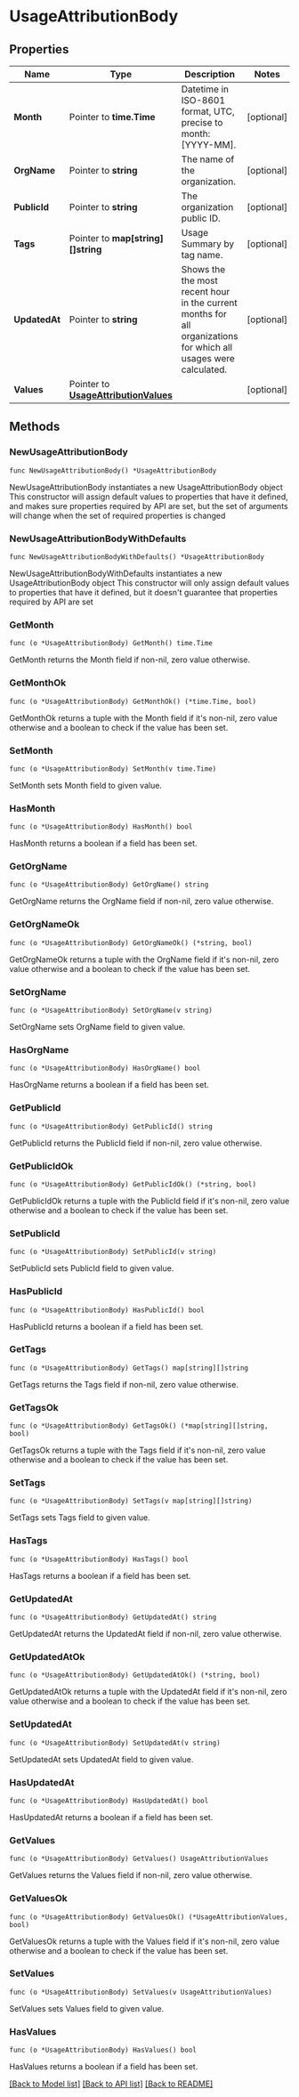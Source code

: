 # UsageAttributionBody

## Properties

Name | Type | Description | Notes
---- | ---- | ----------- | ------
**Month** | Pointer to **time.Time** | Datetime in ISO-8601 format, UTC, precise to month: [YYYY-MM]. | [optional] 
**OrgName** | Pointer to **string** | The name of the organization. | [optional] 
**PublicId** | Pointer to **string** | The organization public ID. | [optional] 
**Tags** | Pointer to **map[string][]string** | Usage Summary by tag name. | [optional] 
**UpdatedAt** | Pointer to **string** | Shows the the most recent hour in the current months for all organizations for which all usages were calculated. | [optional] 
**Values** | Pointer to [**UsageAttributionValues**](UsageAttributionValues.md) |  | [optional] 

## Methods

### NewUsageAttributionBody

`func NewUsageAttributionBody() *UsageAttributionBody`

NewUsageAttributionBody instantiates a new UsageAttributionBody object
This constructor will assign default values to properties that have it defined,
and makes sure properties required by API are set, but the set of arguments
will change when the set of required properties is changed

### NewUsageAttributionBodyWithDefaults

`func NewUsageAttributionBodyWithDefaults() *UsageAttributionBody`

NewUsageAttributionBodyWithDefaults instantiates a new UsageAttributionBody object
This constructor will only assign default values to properties that have it defined,
but it doesn't guarantee that properties required by API are set

### GetMonth

`func (o *UsageAttributionBody) GetMonth() time.Time`

GetMonth returns the Month field if non-nil, zero value otherwise.

### GetMonthOk

`func (o *UsageAttributionBody) GetMonthOk() (*time.Time, bool)`

GetMonthOk returns a tuple with the Month field if it's non-nil, zero value otherwise
and a boolean to check if the value has been set.

### SetMonth

`func (o *UsageAttributionBody) SetMonth(v time.Time)`

SetMonth sets Month field to given value.

### HasMonth

`func (o *UsageAttributionBody) HasMonth() bool`

HasMonth returns a boolean if a field has been set.

### GetOrgName

`func (o *UsageAttributionBody) GetOrgName() string`

GetOrgName returns the OrgName field if non-nil, zero value otherwise.

### GetOrgNameOk

`func (o *UsageAttributionBody) GetOrgNameOk() (*string, bool)`

GetOrgNameOk returns a tuple with the OrgName field if it's non-nil, zero value otherwise
and a boolean to check if the value has been set.

### SetOrgName

`func (o *UsageAttributionBody) SetOrgName(v string)`

SetOrgName sets OrgName field to given value.

### HasOrgName

`func (o *UsageAttributionBody) HasOrgName() bool`

HasOrgName returns a boolean if a field has been set.

### GetPublicId

`func (o *UsageAttributionBody) GetPublicId() string`

GetPublicId returns the PublicId field if non-nil, zero value otherwise.

### GetPublicIdOk

`func (o *UsageAttributionBody) GetPublicIdOk() (*string, bool)`

GetPublicIdOk returns a tuple with the PublicId field if it's non-nil, zero value otherwise
and a boolean to check if the value has been set.

### SetPublicId

`func (o *UsageAttributionBody) SetPublicId(v string)`

SetPublicId sets PublicId field to given value.

### HasPublicId

`func (o *UsageAttributionBody) HasPublicId() bool`

HasPublicId returns a boolean if a field has been set.

### GetTags

`func (o *UsageAttributionBody) GetTags() map[string][]string`

GetTags returns the Tags field if non-nil, zero value otherwise.

### GetTagsOk

`func (o *UsageAttributionBody) GetTagsOk() (*map[string][]string, bool)`

GetTagsOk returns a tuple with the Tags field if it's non-nil, zero value otherwise
and a boolean to check if the value has been set.

### SetTags

`func (o *UsageAttributionBody) SetTags(v map[string][]string)`

SetTags sets Tags field to given value.

### HasTags

`func (o *UsageAttributionBody) HasTags() bool`

HasTags returns a boolean if a field has been set.

### GetUpdatedAt

`func (o *UsageAttributionBody) GetUpdatedAt() string`

GetUpdatedAt returns the UpdatedAt field if non-nil, zero value otherwise.

### GetUpdatedAtOk

`func (o *UsageAttributionBody) GetUpdatedAtOk() (*string, bool)`

GetUpdatedAtOk returns a tuple with the UpdatedAt field if it's non-nil, zero value otherwise
and a boolean to check if the value has been set.

### SetUpdatedAt

`func (o *UsageAttributionBody) SetUpdatedAt(v string)`

SetUpdatedAt sets UpdatedAt field to given value.

### HasUpdatedAt

`func (o *UsageAttributionBody) HasUpdatedAt() bool`

HasUpdatedAt returns a boolean if a field has been set.

### GetValues

`func (o *UsageAttributionBody) GetValues() UsageAttributionValues`

GetValues returns the Values field if non-nil, zero value otherwise.

### GetValuesOk

`func (o *UsageAttributionBody) GetValuesOk() (*UsageAttributionValues, bool)`

GetValuesOk returns a tuple with the Values field if it's non-nil, zero value otherwise
and a boolean to check if the value has been set.

### SetValues

`func (o *UsageAttributionBody) SetValues(v UsageAttributionValues)`

SetValues sets Values field to given value.

### HasValues

`func (o *UsageAttributionBody) HasValues() bool`

HasValues returns a boolean if a field has been set.


[[Back to Model list]](../README.md#documentation-for-models) [[Back to API list]](../README.md#documentation-for-api-endpoints) [[Back to README]](../README.md)


